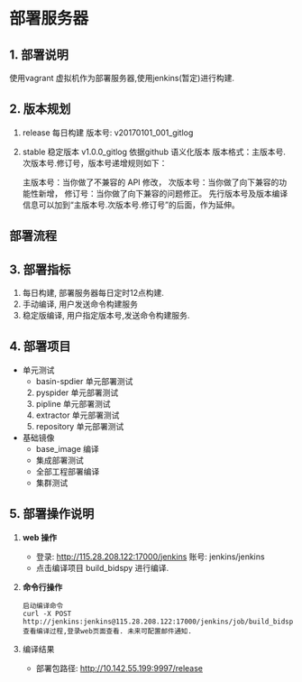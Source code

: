 # 部署服务器
## 1. 部署说明
使用vagrant 虚拟机作为部署服务器,使用jenkins(暂定)进行构建.


## 2. 版本规划

1. release 每日构建
    版本号: v20170101_001_gitlog
2. stable 稳定版本
    v1.0.0_gitlog
    依据github 语义化版本
    版本格式：主版本号.次版本号.修订号，版本号递增规则如下：

    主版本号：当你做了不兼容的 API 修改，
    次版本号：当你做了向下兼容的功能性新增，
    修订号：当你做了向下兼容的问题修正。
    先行版本号及版本编译信息可以加到“主版本号.次版本号.修订号”的后面，作为延伸。

## 部署流程


## 3. 部署指标

1. 每日构建, 部署服务器每日定时12点构建.
2. 手动编译, 用户发送命令构建服务
3. 稳定版编译, 用户指定版本号,发送命令构建服务.



## 4. 部署项目
+ 单元测试
    + basin-spdier 单元部署测试
    2. pyspider 单元部署测试
    3. pipline 单元部署测试
    4. extractor 单元部署测试
    5. repository 单元部署测试
+ 基础镜像
    + base_image 编译
    + 集成部署测试
    + 全部工程部署编译
    + 集群测试



## 5. 部署操作说明
1. **web 操作**
    + 登录: http://115.28.208.122:17000/jenkins
    账号: jenkins/jenkins
    + 点击编译项目 build_bidspy 进行编译.

2. **命令行操作**
    ~~~
    启动编译命令
    curl -X POST http://jenkins:jenkins@115.28.208.122:17000/jenkins/job/build_bidspy/build
    查看编译过程,登录web页面查看. 未来可配置邮件通知.
    ~~~
3. 编译结果
    + 部署包路径: http://10.142.55.199:9997/release










